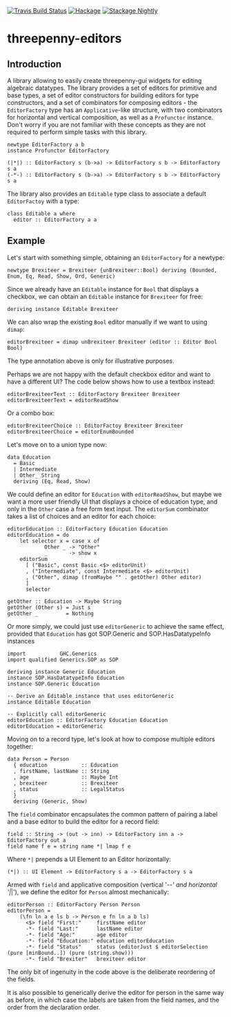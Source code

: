 [![Travis Build Status](https://travis-ci.org/pepeiborra/threepenny-editors.svg)](https://travis-ci.org/pepeiborra/threepenny-editors)
[![Hackage](https://img.shields.io/hackage/v/threepenny-editors.svg)](https://hackage.haskell.org/package/threepenny-editors)
[![Stackage Nightly](http://stackage.org/package/threepenny-editors/badge/nightly)](http://stackage.org/nightly/package/threepenny-editors)

# threepenny-editors 

## Introduction
A library allowing to easily create threepenny-gui widgets for editing algebraic datatypes. 
The library provides a set of editors for primitive and base types, a set of editor
constructors for building editors for type constructors, and a set of combinators for
composing editors - the `EditorFactory` type has an `Applicative`-like structure, with two
combinators for horizontal and vertical composition, as well as
a `Profunctor` instance. Don't worry if you are not familiar with these concepts as they are
not required to perform simple tasks with this library.
```
newtype EditorFactory a b
instance Profunctor EditorFactory

(|*|) :: EditorFactory s (b->a) -> EditorFactory s b -> EditorFactory s a
(-*-) :: EditorFactory s (b->a) -> EditorFactory s b -> EditorFactory s a
```

The library also provides an `Editable` type class to associate a default `EditorFactoy` with
a type:
```
class Editable a where
  editor :: EditorFactory a a
```

## Example

Let's start with something simple, obtaining an `EditorFactory` for a newtype:
```
newtype Brexiteer = Brexiteer {unBrexiteer::Bool} deriving (Bounded, Enum, Eq, Read, Show, Ord, Generic)
```

Since we already have an `Editable` instance for `Bool` that displays a checkbox, 
we can obtain an `Editable` instance for `Brexiteer` for free:
```
deriving instance Editable Brexiteer
```

We can also wrap the existing `Bool` editor manually if we want to using `dimap`:
```
editorBrexiteer = dimap unBrexiteer Brexiteer (editor :: Editor Bool Bool)
```
The type annotation above is only for illustrative purposes.

Perhaps we are not happy with the default checkbox editor and want to have a different UI?
The code below shows how to use a textbox instead:
```
editorBrexiteerText :: EditorFactory Brexiteer Brexiteer
editorBrexiteerText = editorReadShow
```
Or a combo box:
```
editorBrexiteerChoice :: EditorFactoy Brexiteer Brexiteer
editorBrexiteerChoice = editorEnumBounded
```
Let's move on to a union type now:
```
data Education
  = Basic
  | Intermediate
  | Other_ String
  deriving (Eq, Read, Show)
```
We could define an editor for `Education` with `editorReadShow`, but maybe we want a more user
friendly UI that displays a choice of education type, and only in the `Other` case a free form
text input. The `editorSum` combinator takes a list of choices and an editor for each choice:
```
editorEducation :: EditorFactory Education Education
editorEducation = do
    let selector x = case x of
            Other _ -> "Other"
            _       -> show x
    editorSum
      [ ("Basic", const Basic <$> editorUnit)
      , ("Intermediate", const Intermediate <$> editorUnit)
      , ("Other", dimap (fromMaybe "" . getOther) Other editor)
      ]
      selector

getOther :: Education -> Maybe String
getOther (Other s) = Just s
getOther _         = Nothing
```

Or more simply, we could just use `editorGeneric` to achieve the same effect, provided that
`Education` has got SOP.Generic and SOP.HasDatatypeInfo instances
```
import           GHC.Generics
import qualified Generics.SOP as SOP

deriving instance Generic Education
instance SOP.HasDatatypeInfo Education
instance SOP.Generic Education

-- Derive an Editable instance that uses editorGeneric
instance Editable Education

-- Explicitly call editorGeneric
editorEducation :: EditorFactory Education Education
editorEducation = editorGeneric
```
Moving on to a record type, let's look at how to compose multiple editors together:
```
data Person = Person
  { education           :: Education
  , firstName, lastName :: String
  , age                 :: Maybe Int
  , brexiteer           :: Brexiteer
  , status              :: LegalStatus
  }
  deriving (Generic, Show)
```
The `field` combinator encapsulates the common pattern of pairing a label and a base editor
to build the editor for a record field:
```
field :: String -> (out -> inn) -> EditorFactory inn a -> EditorFactory out a
field name f e = string name *| lmap f e
```
Where `*|` prepends a UI Element to an Editor horizontally: 
```
(*|) :: UI Element -> EditorFactory s a -> EditorFactory s a
```
Armed with `field` and applicative composition (vertical '-*-' and horizontal '|*|'),
we define the editor for `Person` almost mechanically:
```
editorPerson :: EditorFactory Person Person
editorPerson =
    (\fn ln a e ls b -> Person e fn ln a b ls)
      <$> field "First:"     firstName editor
      -*- field "Last:"      lastName editor
      -*- field "Age:"       age editor
      -*- field "Education:" education editorEducation
      -*- field "Status"     status (editorJust $ editorSelection (pure [minBound..]) (pure (string.show)))
      -*- field "Brexiter"   brexiteer editor
```
The only bit of ingenuity in the code above is the deliberate reordering of the fields.

It is also possible to generically derive the editor for person in the same way as before, in which
case the labels are taken from the field names, and the order from the declaration order.
